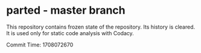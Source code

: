 # parted - master branch

This repository contains frozen state of the repository.
Its history is cleared. It is used only for static code
analysis with Codacy.

Commit Time: 1708072670